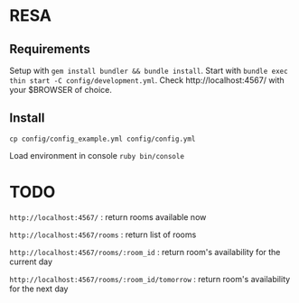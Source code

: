RESA
====

Requirements
------------

Setup with `gem install bundler && bundle install`.
Start with `bundle exec thin start -C config/development.yml`.
Check http://localhost:4567/ with your $BROWSER of choice.


Install
-------

`cp config/config_example.yml config/config.yml`

Load environment in console
`ruby bin/console`


TODO
====
`http://localhost:4567/` 																: return rooms available now

`http://localhost:4567/rooms` 													: return list of rooms

`http://localhost:4567/rooms/:room_id` 									: return room's availability for the current day

`http://localhost:4567/rooms/:room_id/tomorrow` 				: return room's availability for the next day

